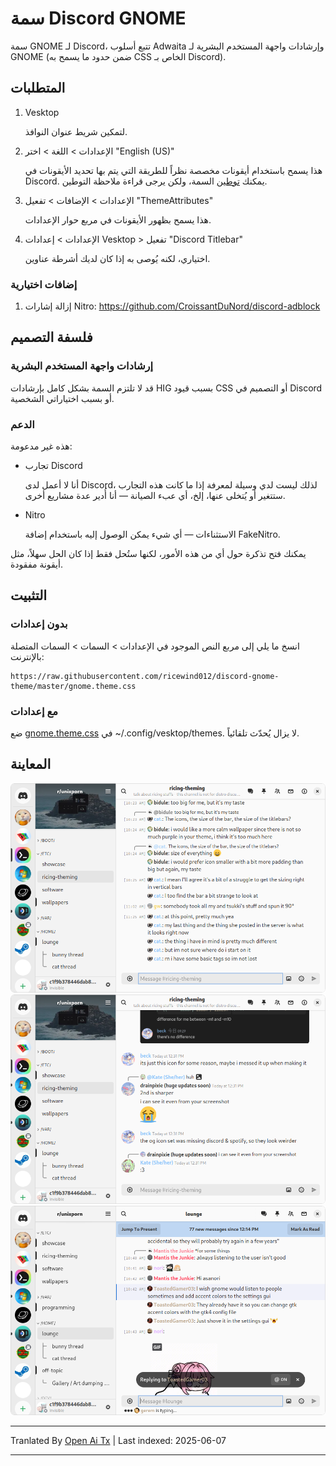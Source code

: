 # سمة Discord GNOME

سمة GNOME لـ Discord، تتبع أسلوب Adwaita وإرشادات واجهة المستخدم البشرية لـ GNOME (ضمن حدود ما يسمح به CSS الخاص بـ Discord).

## المتطلبات

1. Vesktop

   لتمكين شريط عنوان النوافذ.

2. الإعدادات > اللغة > اختر "English (US)"

   هذا يسمح باستخدام أيقونات مخصصة نظراً للطريقة التي يتم بها تحديد الأيقونات في Discord. يمكنك [توطين](https://raw.githubusercontent.com/ricewind012/discord-gnome-theme/master/src/global/icons.scss) السمة، ولكن يرجى قراءة ملاحظة التوطين.

3. الإعدادات > الإضافات > تفعيل "ThemeAttributes"

   هذا يسمح بظهور الأيقونات في مربع حوار الإعدادات.

4. الإعدادات > إعدادات Vesktop > تفعيل "Discord Titlebar"

   اختياري، لكنه يُوصى به إذا كان لديك أشرطة عناوين.

### إضافات اختيارية

1. إزالة إشارات Nitro: https://github.com/CroissantDuNord/discord-adblock

## فلسفة التصميم

### إرشادات واجهة المستخدم البشرية

قد لا تلتزم السمة بشكل كامل بإرشادات HIG بسبب قيود CSS أو التصميم في Discord أو بسبب اختياراتي الشخصية.

### الدعم

هذه غير مدعومة:

- تجارب Discord

  أنا لا أعمل لدى Discord، لذلك ليست لدي وسيلة لمعرفة إذا ما كانت هذه التجارب ستتغير أو يُتخلى عنها، إلخ، أي عبء الصيانة — أنا أُدير عدة مشاريع أخرى.

- Nitro

  الاستثناءات — أي شيء يمكن الوصول إليه باستخدام إضافة FakeNitro.

يمكنك فتح تذكرة حول أي من هذه الأمور، لكنها ستُحل فقط إذا كان الحل سهلاً، مثل أيقونة مفقودة.

## التثبيت

### بدون إعدادات

انسخ ما يلي إلى مربع النص الموجود في الإعدادات > السمات > السمات المتصلة بالإنترنت:

```
https://raw.githubusercontent.com/ricewind012/discord-gnome-theme/master/gnome.theme.css
```

### مع إعدادات

ضع [gnome.theme.css](https://raw.githubusercontent.com/ricewind012/discord-gnome-theme/master/gnome.theme.css) في ~/.config/vesktop/themes. لا يزال يُحدّث تلقائياً.

## المعاينة

![الأولى](https://raw.githubusercontent.com/ricewind012/discord-gnome-theme/master/assets/preview/Screenshot%20from%202024-04-27%2011-55-58.png)
![الثانية (الوضع المريح)](https://raw.githubusercontent.com/ricewind012/discord-gnome-theme/master/assets/preview/Screenshot%20from%202024-04-27%2012-31-42.png)
![الثالثة](https://raw.githubusercontent.com/ricewind012/discord-gnome-theme/master/assets/preview/Screenshot%20from%202024-04-27%2012-24-16.png)


---


Tranlated By [Open Ai Tx](https://github.com/OpenAiTx/OpenAiTx) | Last indexed: 2025-06-07


---